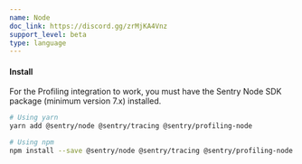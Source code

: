 ```yaml
---
name: Node
doc_link: https://discord.gg/zrMjKA4Vnz
support_level: beta
type: language
---
```


#### Install

For the Profiling integration to work, you must have the Sentry Node SDK package (minimum version 7.x) installed.

```bash
# Using yarn
yarn add @sentry/node @sentry/tracing @sentry/profiling-node

# Using npm
npm install --save @sentry/node @sentry/tracing @sentry/profiling-node
```
